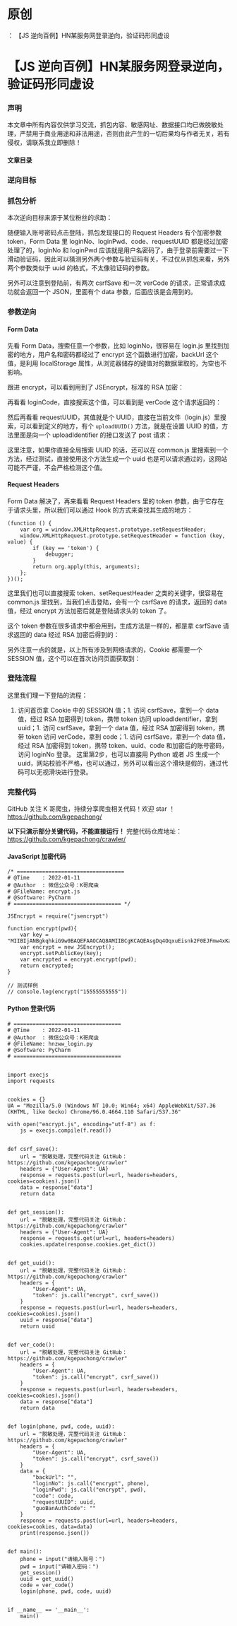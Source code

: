 # 原创
：  【JS 逆向百例】HN某服务网登录逆向，验证码形同虚设

# 【JS 逆向百例】HN某服务网登录逆向，验证码形同虚设

### 声明

本文章中所有内容仅供学习交流，抓包内容、敏感网址、数据接口均已做脱敏处理，严禁用于商业用途和非法用途，否则由此产生的一切后果均与作者无关，若有侵权，请联系我立即删除！

#### 文章目录

### 逆向目标

### 抓包分析

本次逆向目标来源于某位粉丝的求助：

随便输入账号密码点击登陆，抓包发现接口的 Request Headers 有个加密参数 token，Form Data 里 loginNo、loginPwd、code、requestUUID 都是经过加密处理了的，loginNo 和 loginPwd 应该就是用户名密码了，由于登录前需要过一下滑动验证码，因此可以猜测另外两个参数与验证码有关，不过仅从抓包来看，另外两个参数类似于 uuid 的格式，不太像验证码的参数。

另外可以注意到登陆前，有两次 csrfSave 和一次 verCode 的请求，正常请求成功就会返回一个 JSON，里面有个 data 参数，后面应该是会用到的。

### 参数逆向

#### Form Data

先看 Form Data，搜索任意一个参数，比如 loginNo，很容易在 login.js 里找到加密的地方，用户名和密码都经过了 encrypt 这个函数进行加密，backUrl 这个值，是利用 localStorage 属性，从浏览器储存的键值对的数据里取的，为空也不影响。

跟进 encrypt，可以看到用到了 JSEncrypt，标准的 RSA 加密：

再看看 loginCode，直接搜索这个值，可以看到是 verCode 这个请求返回的：

然后再看看 requestUUID，其值就是个 UUID，直接在当前文件（login.js）里搜索，可以看到定义的地方，有个 `uploadUUID()` 方法，就是在设置 UUID 的值，方法里面是向一个 uploadIdentifier 的接口发送了 post 请求：

这里注意，如果你直接全局搜索 UUID 的话，还可以在 common.js 里搜索到一个方法，经过测试，直接使用这个方法生成一个 uuid 也是可以请求通过的，这网站可能不严谨，不会严格检测这个值。

#### Request Headers

Form Data 解决了，再来看看 Request Headers 里的 token 参数，由于它存在于请求头里，所以我们可以通过 Hook 的方式来查找其生成的地方：

```
(function () {
    var org = window.XMLHttpRequest.prototype.setRequestHeader;
    window.XMLHttpRequest.prototype.setRequestHeader = function (key, value) {
        if (key == 'token') {
            debugger;
        }
        return org.apply(this, arguments);
    };
})();

```

这里我们也可以直接搜索 token、setRequestHeader 之类的关键字，很容易在 common.js 里找到，当我们点击登陆，会有一个 csrfSave 的请求，返回的 data 值，经过 encrypt 方法加密后就是登陆请求头的 token 了。

这个 token 参数在很多请求中都会用到，生成方法是一样的，都是拿 csrfSave 请求返回的 data 经过 RSA 加密后得到的：

另外注意一点的就是，以上所有涉及到网络请求的，Cookie 都需要一个 SESSION 值，这个可以在首次访问页面获取到：

### 登陆流程

这里我们理一下登陆的流程：
1. 访问首页拿 Cookie 中的 SESSION 值；1. 访问 csrfSave，拿到一个 data 值，经过 RSA 加密得到 token，携带 token 访问 uploadIdentifier，拿到 uuid；1. 访问 csrfSave，拿到一个 data 值，经过 RSA 加密得到 token，携带 token 访问 verCode，拿到 code；1. 访问 csrfSave，拿到一个 data 值，经过 RSA 加密得到 token，携带 token、uuid、code 和加密后的账号密码，访问 loginNo 登录。
这里第2步，也可以直接用 Python 或者 JS 生成一个 uuid，网站校验不严格，也可以通过，另外可以看出这个滑块是假的，通过代码可以无视滑块进行登录。

### 完整代码

GitHub 关注 K 哥爬虫，持续分享爬虫相关代码！欢迎 star ！https://github.com/kgepachong/

**以下只演示部分关键代码，不能直接运行！** 完整代码仓库地址：https://github.com/kgepachong/crawler/

#### JavaScript 加密代码

```
/* ==================================
# @Time    : 2022-01-11
# @Author  : 微信公众号：K哥爬虫
# @FileName: encrypt.js
# @Software: PyCharm
# ================================== */

JSEncrypt = require("jsencrypt")

function encrypt(pwd){
	var key = "MIIBIjANBgkqhkiG9w0BAQEFAAOCAQ8AMIIBCgKCAQEAsgDq4OqxuEisnk2F0EJFmw4xKa5IrcqEYHvqxPs2CHEg2kolhfWA2SjNuGAHxyDDE5MLtOvzuXjBx/5YJtc9zj2xR/0moesS+Vi/xtG1tkVaTCba+TV+Y5C61iyr3FGqr+KOD4/XECu0Xky1W9ZmmaFADmZi7+6gO9wjgVpU9aLcBcw/loHOeJrCqjp7pA98hRJRY+MML8MK15mnC4ebooOva+mJlstW6t/1lghR8WNV8cocxgcHHuXBxgns2MlACQbSdJ8c6Z3RQeRZBzyjfey6JCCfbEKouVrWIUuPphBL3OANfgp0B+QG31bapvePTfXU48TYK0M5kE+8LgbbWQIDAQAB";
	var encrypt = new JSEncrypt();
    encrypt.setPublicKey(key);
    var encrypted = encrypt.encrypt(pwd);
    return encrypted;
}

// 测试样例
// console.log(encrypt("15555555555"))

```

#### Python 登录代码

```
# ==================================
# @Time    : 2022-01-11
# @Author  : 微信公众号：K哥爬虫
# @FileName: hnzww_login.py
# @Software: PyCharm
# ==================================


import execjs
import requests


cookies = {}
UA = "Mozilla/5.0 (Windows NT 10.0; Win64; x64) AppleWebKit/537.36 (KHTML, like Gecko) Chrome/96.0.4664.110 Safari/537.36"

with open("encrypt.js", encoding="utf-8") as f:
    js = execjs.compile(f.read())


def csrf_save():
    url = "脱敏处理，完整代码关注 GitHub：https://github.com/kgepachong/crawler"
    headers = {"User-Agent": UA}
    response = requests.post(url=url, headers=headers, cookies=cookies).json()
    data = response["data"]
    return data


def get_session():
    url = "脱敏处理，完整代码关注 GitHub：https://github.com/kgepachong/crawler"
    headers = {"User-Agent": UA}
    response = requests.get(url=url, headers=headers)
    cookies.update(response.cookies.get_dict())


def get_uuid():
    url = "脱敏处理，完整代码关注 GitHub：https://github.com/kgepachong/crawler"
    headers = {
        "User-Agent": UA,
        "token": js.call("encrypt", csrf_save())
    }
    response = requests.post(url=url, headers=headers, cookies=cookies).json()
    uuid = response["data"]
    return uuid


def ver_code():
    url = "脱敏处理，完整代码关注 GitHub：https://github.com/kgepachong/crawler"
    headers = {
        "User-Agent": UA,
        "token": js.call("encrypt", csrf_save())
    }
    response = requests.post(url=url, headers=headers, cookies=cookies).json()
    data = response["data"]
    return data


def login(phone, pwd, code, uuid):
    url = "脱敏处理，完整代码关注 GitHub：https://github.com/kgepachong/crawler"
    headers = {
        "User-Agent": UA,
        "token": js.call("encrypt", csrf_save())
    }
    data = {
        "backUrl": "",
        "loginNo": js.call("encrypt", phone),
        "loginPwd": js.call("encrypt", pwd),
        "code": code,
        "requestUUID": uuid,
        "guoBanAuthCode": ""
    }
    response = requests.post(url=url, headers=headers, cookies=cookies, data=data)
    print(response.json())


def main():
    phone = input("请输入账号：")
    pwd = input("请输入密码：")
    get_session()
    uuid = get_uuid()
    code = ver_code()
    login(phone, pwd, code, uuid)


if __name__ == '__main__':
    main()

```
